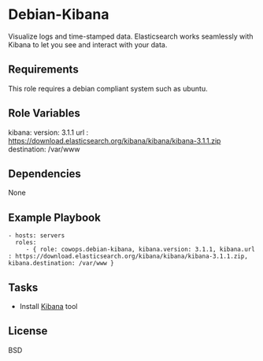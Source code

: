 Debian-Kibana
=============

Visualize logs and time-stamped data. Elasticsearch works seamlessly with Kibana to let you see and interact with your data.

Requirements
------------

This role requires a debian compliant system such as ubuntu.

Role Variables
--------------

kibana:
    version: 3.1.1
    url : https://download.elasticsearch.org/kibana/kibana/kibana-3.1.1.zip
    destination: /var/www

Dependencies
------------

None

Example Playbook
----------------

    - hosts: servers
      roles:
         - { role: cowops.debian-kibana, kibana.version: 3.1.1, kibana.url : https://download.elasticsearch.org/kibana/kibana/kibana-3.1.1.zip, kibana.destination: /var/www }

Tasks
-----

  - Install [Kibana](http://www.elasticsearch.org/overview/kibana/) tool

License
-------

BSD
